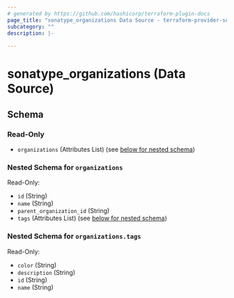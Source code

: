 ```yaml
---
# generated by https://github.com/hashicorp/terraform-plugin-docs
page_title: "sonatype_organizations Data Source - terraform-provider-sonatype-pf"
subcategory: ""
description: |-
  
---
```


# sonatype_organizations (Data Source)





<!-- schema generated by tfplugindocs -->
## Schema

### Read-Only

- `organizations` (Attributes List) (see [below for nested schema](#nestedatt--organizations))

<a id="nestedatt--organizations"></a>
### Nested Schema for `organizations`

Read-Only:

- `id` (String)
- `name` (String)
- `parent_organization_id` (String)
- `tags` (Attributes List) (see [below for nested schema](#nestedatt--organizations--tags))

<a id="nestedatt--organizations--tags"></a>
### Nested Schema for `organizations.tags`

Read-Only:

- `color` (String)
- `description` (String)
- `id` (String)
- `name` (String)
